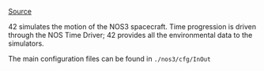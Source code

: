 [Source](https://github.com/nasa/nos3/wiki/NOS3-Running-Executables-and-Windows#42)

42 simulates the motion of the NOS3 spacecraft. Time progression is driven through the NOS Time Driver; 42 provides all the environmental data to the simulators. 

The main configuration files can be found in `./nos3/cfg/InOut`